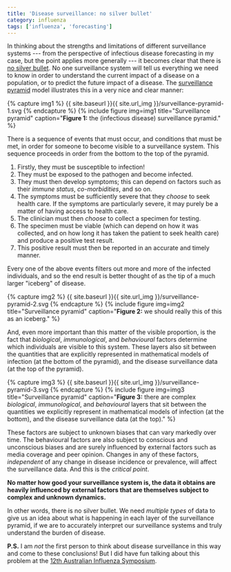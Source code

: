```yaml
---
title: 'Disease surveillance: no silver bullet'
category: influenza
tags: ['influenza', 'forecasting']
---
```


In thinking about the strengths and limitations of different surveillance
systems --- from the perspective of infectious disease forecasting in my case,
but the point applies more generally --- it becomes clear that there is
[no silver bullet](https://en.wikipedia.org/wiki/No_Silver_Bullet).
No one surveillance system will tell us everything we need to know in order to
understand the current impact of a disease on a population, or to predict the
future impact of a disease.
The [surveillance pyramid](https://www.cdc.gov/foodnet/surveillance.html)
model illustrates this in a very nice and clear manner:

{% capture img1 %}
{{ site.baseurl }}{{ site.url_img }}/surveillance-pyramid-1.svg
{% endcapture %}
{% include figure
   img=img1
   title="Surveillance pyramid"
   caption="**Figure 1:** the (infectious disease) surveillance pyramid." %}

There is a sequence of events that must occur, and conditions that must be
met, in order for someone to become visible to a surveillance system.
This sequence proceeds in order from the bottom to the top of the pyramid.

1. Firstly, they must be susceptible to infection!
2. They must be exposed to the pathogen and become infected.
3. They must then develop symptoms; this can depend on factors such as their *immune status*, *co-morbidities*, and so on.
4. The symptoms must be sufficiently severe that they *choose* to seek health
   care. If the symptoms are particularly severe, it may purely be a matter of
   having access to health care.
5. The clinician must then *choose* to collect a specimen for testing.
6. The specimen must be viable (which can depend on how it was collected, and
   on how long it has taken the patient to seek health care) and produce a
   positive test result.
7. This positive result must then be reported in an accurate and timely
   manner.

Every one of the above events filters out more and more of the infected
individuals, and so the end result is better thought of as the tip of a much
larger "iceberg" of disease.

{% capture img2 %}
{{ site.baseurl }}{{ site.url_img }}/surveillance-pyramid-2.svg
{% endcapture %}
{% include figure
   img=img2
   title="Surveillance pyramid"
   caption="**Figure 2:** we should really this of this as an iceberg." %}

And, even more important than this matter of the visible proportion, is the
fact that *biological*, *immunological*, and *behavioural* factors determine
which individuals are visible to this system.
These layers also sit between the quantities that are explicitly represented
in mathematical models of infection (at the bottom of the pyramid), and the
disease surveillance data (at the top of the pyramid).

{% capture img3 %}
{{ site.baseurl }}{{ site.url_img }}/surveillance-pyramid-3.svg
{% endcapture %}
{% include figure
   img=img3
   title="Surveillance pyramid"
   caption="**Figure 3:** there are complex *biological*, *immunological*, and
     *behavioural* layers that sit between the quantities we explicitly
     represent in mathematical models of infection (at the bottom), and the
     disease surveillance data (at the top)." %}

These factors are subject to unknown biases that can vary markedly over time.
The behavioural factors are also subject to conscious and unconscious biases
and are surely influenced by external factors such as media coverage and peer
opinion.
Changes in any of these factors, *independent* of any change in disease
incidence or prevalence, will affect the surveillance data.
And this is the *critical point*.

**No matter how good your surveillance system is, the data it obtains are
heavily influenced by external factors that are themselves subject to complex
and unknown dynamics.**

In other words, there is no silver bullet.
We need *multiple types* of data to give us an idea about what is happening in
each layer of the surveillance pyramid, if we are to accurately interpret our
surveillance systems and truly understand the burden of disease.

**P.S.** I am *not* the first person to think about disease surveillance in
this way and come to these conclusions!
But I did have fun talking about this problem at the
[12th Australian Influenza Symposium](http://www.influenzacentre.org/news_symposium.htm).

